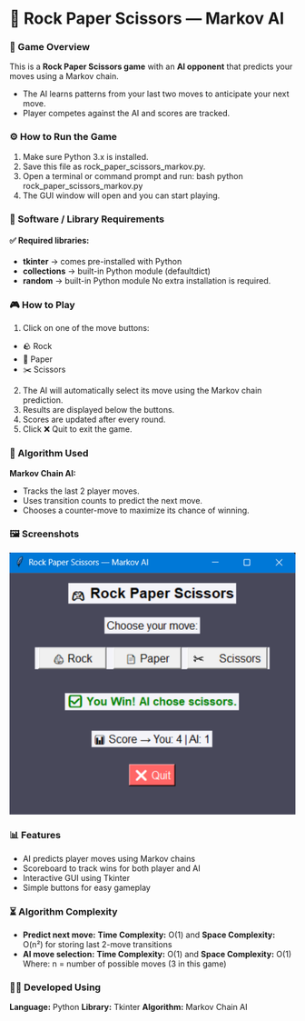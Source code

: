 # 🧠 Rock Paper Scissors — Markov AI

### 🎯 Game Overview

This is a **Rock Paper Scissors game** with an **AI opponent** that predicts your moves using a Markov chain.

- The AI learns patterns from your last two moves to anticipate your next move.
- Player competes against the AI and scores are tracked.



### ⚙️ How to Run the Game

1. Make sure Python 3.x is installed.
2. Save this file as rock_paper_scissors_markov.py.
3. Open a terminal or command prompt and run:
   bash
      python rock_paper_scissors_markov.py
4. The GUI window will open and you can start playing.



### 🧩 Software / Library Requirements

#### ✅ Required libraries:
- **tkinter** → comes pre-installed with Python
- **collections** → built-in Python module (defaultdict)
- **random** → built-in Python module
No extra installation is required.


### 🎮 How to Play

1. Click on one of the move buttons:

  - 🪨 Rock
  - 📄 Paper
  - ✂️ Scissors
2. The AI will automatically select its move using the Markov chain prediction.
3. Results are displayed below the buttons.
4. Scores are updated after every round.
5. Click ❌ Quit to exit the game.



### 🧠 Algorithm Used

**Markov Chain AI:**
  - Tracks the last 2 player moves.
  - Uses transition counts to predict the next move.
  - Chooses a counter-move to maximize its chance of winning.



### 🖼️ Screenshots

![Rock-Paper-Scissors](../images/Rock_Paper_Sessior.png)



### 📊 Features

- AI predicts player moves using Markov chains
- Scoreboard to track wins for both player and AI
- Interactive GUI using Tkinter
-  Simple buttons for easy gameplay



### ⏳ Algorithm Complexity
		
- **Predict next move:** **Time Complexity:** O(1) and **Space Complexity:** O(n²) for storing last 2-move transitions
- **AI move selection:** **Time Complexity:** O(1) and **Space Complexity:** O(1)
Where:
n = number of possible moves (3 in this game)



### 👩‍💻 Developed Using

**Language:** Python
**Library:** Tkinter
**Algorithm:** Markov Chain AI